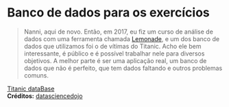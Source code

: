 # Banco de dados para os exercícios

> Nanni, aqui de novo. Então, em 2017, eu fiz um curso de análise de dados com uma ferramenta chamada [Lemonade](https://www.lemonade.org.br/), e um dos banco de dados que utilizamos foi o de vítimas do Titanic. Acho ele bem interessante, é público e é possível trabalhar nele para diversos objetivos. A melhor parte é ser uma aplicação real, um banco de dados que não é perfeito, que tem dados faltando e outros problemas comuns.

[Titanic dataBase](https://github.com/datasciencedojo/datasets/blob/master/titanic.csv)  
**Créditos:** [datasciencedojo](https://github.com/datasciencedojo)
